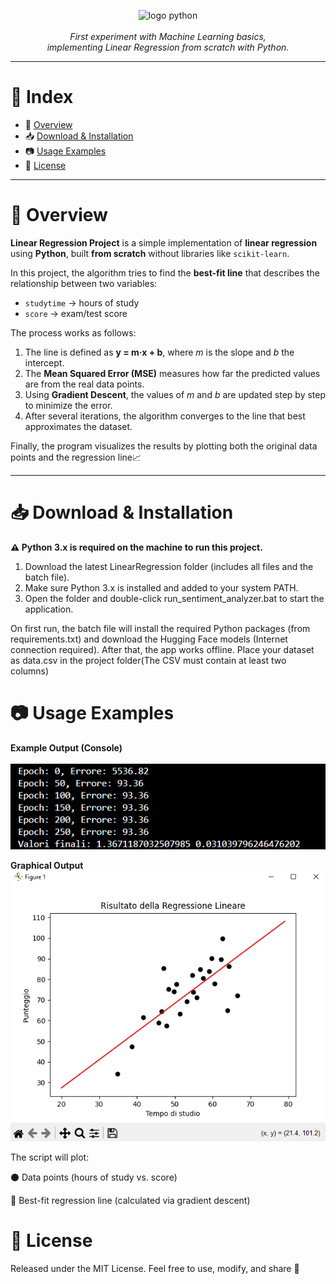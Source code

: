 <p align="center">
  <img src="https://skillicons.dev/icons?i=python" alt="logo python" width="15%">
  <br><br>
  <i>First experiment with Machine Learning basics,<br>
  implementing Linear Regression from scratch with Python.</i>
</p>

---

# 📖 Index
- 📌 [Overview](#-overview)  
- 📥 [Download & Installation](#-download--installation)  
- 📷 [Usage Examples](#-usage-examples)  
- 📄 [License](#-license)  

---

# 📌 Overview

**Linear Regression Project** is a simple implementation of **linear regression** using **Python**, built **from scratch** without libraries like `scikit-learn`.

In this project, the algorithm tries to find the **best-fit line** that describes the relationship between two variables:

* `studytime` → hours of study
* `score` → exam/test score

The process works as follows:

1. The line is defined as **y = m·x + b**, where *m* is the slope and *b* the intercept.
2. The **Mean Squared Error (MSE)** measures how far the predicted values are from the real data points.
3. Using **Gradient Descent**, the values of *m* and *b* are updated step by step to minimize the error.
4. After several iterations, the algorithm converges to the line that best approximates the dataset.

Finally, the program visualizes the results by plotting both the original data points and the regression line📈

---

# 📥 Download & Installation

**⚠️ Python 3.x is required on the machine to run this project.**

1. Download the latest LinearRegression folder (includes all files and the batch file).
2. Make sure Python 3.x is installed and added to your system PATH.
3. Open the folder and double-click run_sentiment_analyzer.bat to start the application.
   
On first run, the batch file will install the required Python packages (from requirements.txt) and download the Hugging Face models (Internet connection required). After that, the app works offline.
Place your dataset as data.csv in the project folder(The CSV must contain at least two columns)

# 📷 Usage Examples
**Example Output (Console)**<br>
<br>![App Screenshot](img/result.png)<br>

**Graphical Output**
<br>![App Screenshot](img/graph.png)<br>

The script will plot:

⚫ Data points (hours of study vs. score)

🔴 Best-fit regression line (calculated via gradient descent)

# 📄 License

Released under the MIT License.
Feel free to use, modify, and share 🚀
